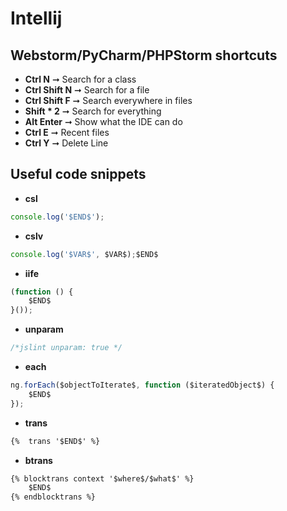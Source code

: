 # Intellij
## Webstorm/PyCharm/PHPStorm shortcuts

- **Ctrl N** ➞ Search for a class
- **Ctrl Shift N** ➞ Search for a file
- **Ctrl Shift F** ➞ Search everywhere in files
- **Shift * 2** ➞ Search for everything
- **Alt Enter** ➞ Show what the IDE can do
- **Ctrl E** ➞ Recent files
- **Ctrl Y** ➞ Delete Line

## Useful code snippets

- **csl**

```js
console.log('$END$');
```

- **cslv**

```js
console.log('$VAR$', $VAR$);$END$
```

- **iife**

```js
(function () {
    $END$
}());
```

- **unparam**

```js
/*jslint unparam: true */
```

- **each**

```js
ng.forEach($objectToIterate$, function ($iteratedObject$) {
    $END$
});
```

- **trans**

```html
{%  trans '$END$' %}
```

- **btrans**

```html
{% blocktrans context '$where$/$what$' %}
    $END$
{% endblocktrans %}
```
